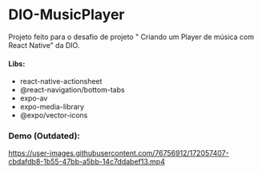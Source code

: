 # DIO-MusicPlayer
Projeto feito para o desafio de projeto " Criando um Player de música com React Native" da DIO.



#### Libs:

- react-native-actionsheet
- @react-navigation/bottom-tabs
- expo-av
- expo-media-library
- @expo/vector-icons


### Demo (Outdated):

https://user-images.githubusercontent.com/76756912/172057407-cbdafdb8-1b55-47bb-a5bb-14c7ddabef13.mp4

